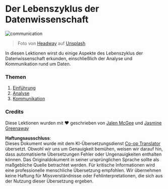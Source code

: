 <!--
CO_OP_TRANSLATOR_METADATA:
{
  "original_hash": "dd173fd30fc039a7a299898920680723",
  "translation_date": "2025-08-24T00:40:20+00:00",
  "source_file": "4-Data-Science-Lifecycle/README.md",
  "language_code": "de"
}
-->
# Der Lebenszyklus der Datenwissenschaft

![communication](../../../4-Data-Science-Lifecycle/images/communication.jpg)
> Foto von <a href="https://unsplash.com/@headwayio?utm_source=unsplash&utm_medium=referral&utm_content=creditCopyText">Headway</a> auf <a href="https://unsplash.com/s/photos/communication?utm_source=unsplash&utm_medium=referral&utm_content=creditCopyText">Unsplash</a>
  
In diesen Lektionen wirst du einige Aspekte des Lebenszyklus der Datenwissenschaft erkunden, einschließlich der Analyse und Kommunikation rund um Daten.

### Themen

1. [Einführung](14-Introduction/README.md)
2. [Analyse](15-analyzing/README.md)
3. [Kommunikation](16-communication/README.md)

### Credits

Diese Lektionen wurden mit ❤️ geschrieben von [Jalen McGee](https://twitter.com/JalenMCG) und [Jasmine Greenaway](https://twitter.com/paladique)

**Haftungsausschluss**:  
Dieses Dokument wurde mit dem KI-Übersetzungsdienst [Co-op Translator](https://github.com/Azure/co-op-translator) übersetzt. Obwohl wir uns um Genauigkeit bemühen, weisen wir darauf hin, dass automatisierte Übersetzungen Fehler oder Ungenauigkeiten enthalten können. Das Originaldokument in seiner ursprünglichen Sprache sollte als maßgebliche Quelle betrachtet werden. Für kritische Informationen wird eine professionelle menschliche Übersetzung empfohlen. Wir übernehmen keine Haftung für Missverständnisse oder Fehlinterpretationen, die sich aus der Nutzung dieser Übersetzung ergeben.